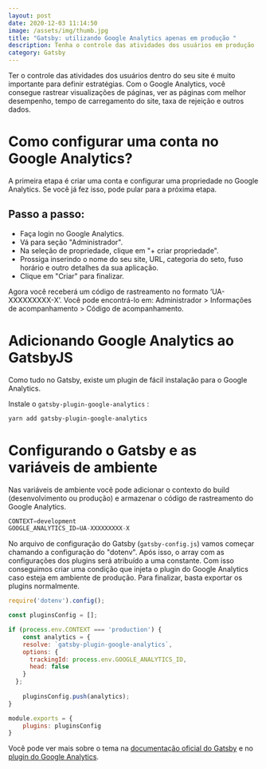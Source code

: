 ```yaml
---
layout: post
date: 2020-12-03 11:14:50
image: /assets/img/thumb.jpg
title: "Gatsby: utilizando Google Analytics apenas em produção "
description: Tenha o controle das atividades dos usuários em produção
category: Gatsby
---
```

Ter o controle das atividades dos usuários dentro do seu site é muito importante para definir estratégias. Com o Google Analytics, você consegue rastrear visualizações de páginas, ver as páginas com melhor desempenho, tempo de carregamento do site, taxa de rejeição e outros dados.

# Como configurar uma conta no Google Analytics?

A primeira etapa é criar uma conta e configurar uma propriedade no Google Analytics. Se você já fez isso, pode pular para a próxima etapa.

## Passo a passo:

* Faça login no Google Analytics.
* Vá para seção "Administrador".
* Na seleção de propriedade, clique em "+ criar propriedade".
* Prossiga inserindo o nome do seu site, URL, categoria do seto, fuso horário e outro detalhes da sua aplicação.
* Clique em "Criar" para finalizar.

Agora você receberá um código de rastreamento no formato ‘UA-XXXXXXXXX-X’. Você pode encontrá-lo em: Administrador > Informações de acompanhamento > Código de acompanhamento.

# Adicionando Google Analytics ao GatsbyJS

Como tudo no Gatsby, existe um plugin de fácil instalação para o Google Analytics.

Instale o `gatsby-plugin-google-analytics` :

```bash
yarn add gatsby-plugin-google-analytics
```

# Configurando o Gatsby e as variáveis de ambiente

Nas variáveis de ambiente você pode adicionar o contexto do build (desenvolvimento ou produção) e armazenar o código de rastreamento do Google Analytics.

```javascript
CONTEXT=development
GOOGLE_ANALYTICS_ID=UA-XXXXXXXXX-X
```

No arquivo de configuração do Gatsby (`gatsby-config.js`) vamos começar chamando a configuração do "dotenv". Após isso, o array com as configurações dos plugins será atribuído a uma constante. Com isso conseguimos criar uma condição que injeta o plugin do Google Analytics caso esteja em ambiente de produção. Para finalizar, basta exportar os plugins normalmente.

```javascript
require('dotenv').config();

const pluginsConfig = [];

if (process.env.CONTEXT === 'production') {
    const analytics = {
    resolve: `gatsby-plugin-google-analytics`,
    options: {
      trackingId: process.env.GOOGLE_ANALYTICS_ID,
      head: false
    }
  };
    
    pluginsConfig.push(analytics);
}

module.exports = {
    plugins: pluginsConfig
}
```

Você pode ver mais sobre o tema na [documentação oficial do Gatsby](https://www.gatsbyjs.com/docs/adding-analytics) e no [plugin do Google Analytics](https://www.gatsbyjs.com/plugins/gatsby-plugin-google-analytics/).